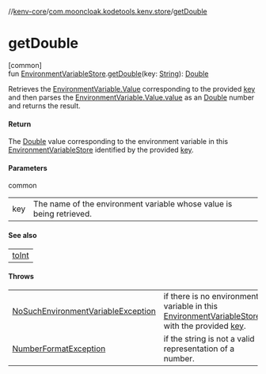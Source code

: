 //[kenv-core](../../index.md)/[com.mooncloak.kodetools.kenv.store](index.md)/[getDouble](get-double.md)

# getDouble

[common]\
fun [EnvironmentVariableStore](-environment-variable-store/index.md).[getDouble](get-double.md)(key: [String](https://kotlinlang.org/api/latest/jvm/stdlib/kotlin/-string/index.html)): [Double](https://kotlinlang.org/api/latest/jvm/stdlib/kotlin/-double/index.html)

Retrieves the [EnvironmentVariable.Value](../com.mooncloak.kodetools.kenv/-environment-variable/-value/index.md) corresponding to the provided [key](get-double.md) and then parses the [EnvironmentVariable.Value.value](https://kotlinlang.org/api/latest/jvm/stdlib/kotlin/-string/index.html) as an [Double](https://kotlinlang.org/api/latest/jvm/stdlib/kotlin/-double/index.html) number and returns the result.

#### Return

The [Double](https://kotlinlang.org/api/latest/jvm/stdlib/kotlin/-double/index.html) value corresponding to the environment variable in this [EnvironmentVariableStore](-environment-variable-store/index.md) identified by the provided [key](get-double.md).

#### Parameters

common

| | |
|---|---|
| key | The name of the environment variable whose value is being retrieved. |

#### See also

| |
|---|
| [toInt](https://kotlinlang.org/api/latest/jvm/stdlib/kotlin.text/index.html) |

#### Throws

| | |
|---|---|
| [NoSuchEnvironmentVariableException](../com.mooncloak.kodetools.kenv.exception/-no-such-environment-variable-exception/index.md) | if there is no environment variable in this [EnvironmentVariableStore](-environment-variable-store/index.md) with the provided [key](get-double.md). |
| [NumberFormatException](https://kotlinlang.org/api/latest/jvm/stdlib/kotlin/-number-format-exception/index.html) | if the string is not a valid representation of a number. |
